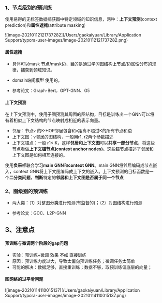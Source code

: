 ### 1、节点级别的预训练

使用易得的无标签数据捕获图中特定领域的知识信息，两种：**上下文预测**(context prediction)和**属性遮掩**(attribute masking)

![image-20210112121737282](/Users/gaokaiyuan/Library/Application Support/typora-user-images/image-20210112121737282.png)

#### 属性遮掩

- 具体可以mask 节点/mask边，目的是通过学习图结构上节点/边属性分布的规律，捕获到领域知识。

- domain站间模型 使用的。
- 参考论文：Graph-Bert，GPT-GNN、G5

#### 上下文预测

在上下文预测中，使用子图预测其周围的图结构，目标是训练出一个GNN可以将有着相似上下文结构的节点映射成相近的表示向量。

- 邻居：节点v 的K-HOP邻居包含和v距离不超过K的所有节点和边
- 上下文图：v邻居的图结构，一般用r1, r2两个参数描述 
- 上下文锚点：一般 r1< K，这样**邻居和上下文图**可以**共享一部分节点**，将这些节点看做**上下文锚节点(context anchor nodes)**。这些锚节点描述了邻居和上下文图是如何相互连接的。

使用**负采样**联合学习**main GNN**和**context GNN**。main GNN将邻居编码成节点嵌入，context GNN将上下文图编码成上下文的嵌入。上下文预测的目标函数是一个**二分类问题**，**判断**特定的**邻居和上下文图是否属于同一个节点**



### 2、图级别的预训练

- 两大类：（1）对整图分类进行预测(有监督的)；（2）对图结构进行预测

- 参考论文：GCC、L2P-GNN



## 3、注意点

#### 预训练与微调两个阶段的gap问题

- 实验：预训练+微调 效果 不如 直接训练
- 原因：预训练力度过大，导致太偏向预训练任务；微调任务太简单
- 可能的解决：数据足够，直接重训练；数据不够，取预训练偏底层的向量；

#### 图网络的过平滑问题

![image-20210114110015137](/Users/gaokaiyuan/Library/Application Support/typora-user-images/image-20210114110015137.png)